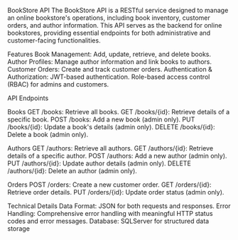 BookStore API
The BookStore API is a RESTful service designed to manage an online bookstore's operations, including book inventory, customer orders, and author information. This API serves as the backend for online bookstores, providing essential endpoints for both administrative and customer-facing functionalities.

Features
Book Management: Add, update, retrieve, and delete books.
Author Profiles: Manage author information and link books to authors.
Customer Orders: Create and track customer orders.
Authentication & Authorization:
JWT-based authentication.
Role-based access control (RBAC) for admins and customers.



API Endpoints

Books
GET /books: Retrieve all books.
GET /books/{id}: Retrieve details of a specific book.
POST /books: Add a new book (admin only).
PUT /books/{id}: Update a book's details (admin only).
DELETE /books/{id}: Delete a book (admin only).


Authors
GET /authors: Retrieve all authors.
GET /authors/{id}: Retrieve details of a specific author.
POST /authors: Add a new author (admin only).
PUT /authors/{id}: Update author details (admin only).
DELETE /authors/{id}: Delete an author (admin only).

Orders
POST /orders: Create a new customer order.
GET /orders/{id}: Retrieve order details.
PUT /orders/{id}: Update order status (admin only).



Technical Details
Data Format: JSON for both requests and responses.
Error Handling: Comprehensive error handling with meaningful HTTP status codes and error messages.
Database: SQLServer for structured data storage
